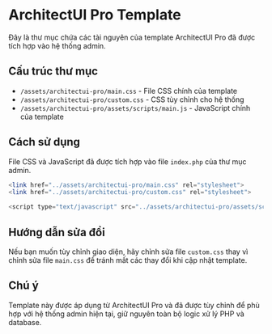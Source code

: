 # ArchitectUI Pro Template

Đây là thư mục chứa các tài nguyên của template ArchitectUI Pro đã được tích hợp vào hệ thống admin.

## Cấu trúc thư mục

- `/assets/architectui-pro/main.css` - File CSS chính của template
- `/assets/architectui-pro/custom.css` - CSS tùy chỉnh cho hệ thống
- `/assets/architectui-pro/assets/scripts/main.js` - JavaScript chính của template

## Cách sử dụng

File CSS và JavaScript đã được tích hợp vào file `index.php` của thư mục admin.

```php
<link href="../assets/architectui-pro/main.css" rel="stylesheet">
<link href="../assets/architectui-pro/custom.css" rel="stylesheet">

<script type="text/javascript" src="../assets/architectui-pro/assets/scripts/main.js"></script>
```

## Hướng dẫn sửa đổi

Nếu bạn muốn tùy chỉnh giao diện, hãy chỉnh sửa file `custom.css` thay vì chỉnh sửa file `main.css` để tránh mất các thay đổi khi cập nhật template.

## Chú ý

Template này được áp dụng từ ArchitectUI Pro và đã được tùy chỉnh để phù hợp với hệ thống admin hiện tại, giữ nguyên toàn bộ logic xử lý PHP và database. 